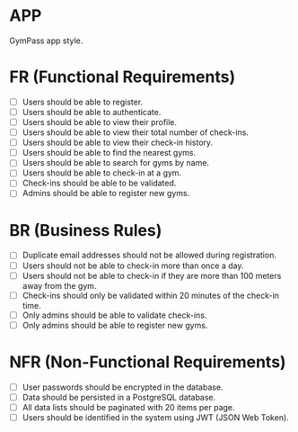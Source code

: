 # APP

GymPass app style.

# FR (Functional Requirements)

- [ ] Users should be able to register.
- [ ] Users should be able to authenticate.
- [ ] Users should be able to view their profile.
- [ ] Users should be able to view their total number of check-ins.
- [ ] Users should be able to view their check-in history.
- [ ] Users should be able to find the nearest gyms.
- [ ] Users should be able to search for gyms by name.
- [ ] Users should be able to check-in at a gym.
- [ ] Check-ins should be able to be validated.
- [ ] Admins should be able to register new gyms.

# BR (Business Rules)

- [ ] Duplicate email addresses should not be allowed during registration.
- [ ] Users should not be able to check-in more than once a day.
- [ ] Users should not be able to check-in if they are more than 100 meters away from the gym.
- [ ] Check-ins should only be validated within 20 minutes of the check-in time.
- [ ] Only admins should be able to validate check-ins.
- [ ] Only admins should be able to register new gyms.

# NFR (Non-Functional Requirements)

- [ ] User passwords should be encrypted in the database.
- [ ] Data should be persisted in a PostgreSQL database.
- [ ] All data lists should be paginated with 20 items per page.
- [ ] Users should be identified in the system using JWT (JSON Web Token).
